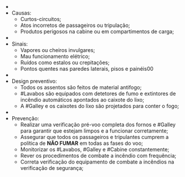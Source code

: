 -
- Causas:
	- Curtos-circuitos;
	- Atos incorretos de passageiros ou tripulação;
	- Produtos perigosos na cabine ou em compartimentos de carga;
-
- Sinais:
	- Vapores ou cheiros invulgares;
	- Mau funcionamento elétrico;
	- Ruídos como estalos ou crepitações;
	- Pontos quentes nas paredes laterais, pisos e painéis00
-
- Design preventivo:
	- Todos os assentos são feitos de material antifogo;
	- #Lavabos são equipados com detetores de fumo e extintores de incêndio automáticos apontados ao caixote do lixo;
	- A #Galley e os caixotes do lixo são projetados para conter o fogo;
-
- Prevenção:
	- Realizar uma verificação pré-voo completa dos fornos e #Galley para garantir que estejam limpos e a funcionar corretamente;
	- Assegurar que todos os passageiros e tripulantes cumprem a política de **NÃO FUMAR** em todas as fases do voo;
	- Monitorizar os #Lavabos, #Galley e #Cabine constantemente;
	- Rever os procedimentos de combate a incêndio com frequência;
	- Correta verificação do equipamento de combate a incêndios na verificação de segurança;